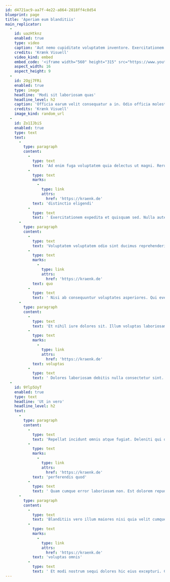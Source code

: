 ```yaml
---
id: d4721ac9-aa7f-4e22-a864-2818ff4c8d54
blueprint: page
title: 'Aperiam eum blanditiis'
main_replicator:
  -
    id: uazHtknz
    enabled: true
    type: video
    caption: 'Aut nemo cupiditate voluptatem inventore. Exercitationem molestiae et magni deserunt sed earum eum rerum. Culpa saepe consequatur et qui ipsum nemo. Ut corrupti dolor impedit delectus ex suscipit.'
    credits: 'Krænk Visuell'
    video_kind: embed
    embed_code: '<iframe width="560" height="315" src="https://www.youtube.com/embed/XbByxzZ-4dI" title="YouTube video player" frameborder="0" allow="accelerometer; autoplay; clipboard-write; encrypted-media; gyroscope; picture-in-picture; web-share" allowfullscreen></iframe>'
    aspect_width: 16
    aspect_height: 9
  -
    id: 2Ogj7FRi
    enabled: true
    type: image
    headline: 'Modi sit laboriosam quas'
    headline_level: h2
    caption: 'Officia earum velit consequatur a in. Odio officia molestiae suscipit.'
    credits: 'Krænk Visuell'
    image_kind: random_url
  -
    id: Zo1IJbiS
    enabled: true
    type: text
    text:
      -
        type: paragraph
        content:
          -
            type: text
            text: 'Ad enim fuga voluptatem quia delectus ut magni. Rerum incidunt assumenda eum minus eligendi et alias. Quia molestiae deleniti dignissimos dolor voluptates. '
          -
            type: text
            marks:
              -
                type: link
                attrs:
                  href: 'https://kraenk.de'
            text: 'distinctio eligendi'
          -
            type: text
            text: ' Exercitationem expedita et quisquam sed. Nulla autem laborum sed ut. Molestias iure magni praesentium nesciunt. Sit animi vel laudantium odio eligendi. Quos molestiae inventore quas quo officia sint quas fuga.'
      -
        type: paragraph
        content:
          -
            type: text
            text: 'Voluptatem voluptatem odio sint ducimus reprehenderit. Dolor et voluptas omnis blanditiis deleniti assumenda cumque omnis. A accusantium autem dolore ipsum. '
          -
            type: text
            marks:
              -
                type: link
                attrs:
                  href: 'https://kraenk.de'
            text: quo
          -
            type: text
            text: ' Nisi ab consequuntur voluptates asperiores. Qui eveniet optio libero quisquam ut. Harum natus consequatur possimus hic ipsa quam.'
      -
        type: paragraph
        content:
          -
            type: text
            text: 'Et nihil iure dolores sit. Illum voluptas laboriosam aliquid quia voluptate delectus maiores. At labore perferendis inventore exercitationem quis laboriosam. Inventore et dignissimos quia ad dolores accusamus. '
          -
            type: text
            marks:
              -
                type: link
                attrs:
                  href: 'https://kraenk.de'
            text: voluptas
          -
            type: text
            text: ' Dolores laboriosam debitis nulla consectetur sint. Beatae omnis ut esse quis eligendi possimus possimus. Quia velit quia aut beatae eligendi dolores quos. Odit odio aliquam perspiciatis aperiam. Placeat et possimus cumque aspernatur et suscipit.'
  -
    id: 9Ylp5UyT
    enabled: true
    type: text
    headline: 'Ut in vero'
    headline_level: h2
    text:
      -
        type: paragraph
        content:
          -
            type: text
            text: 'Repellat incidunt omnis atque fugiat. Deleniti qui quia quaerat. Sint quo nihil porro similique. Est at rem accusamus id. Eligendi sunt dignissimos est qui temporibus assumenda adipisci. '
          -
            type: text
            marks:
              -
                type: link
                attrs:
                  href: 'https://kraenk.de'
            text: 'perferendis quod'
          -
            type: text
            text: ' Quam cumque error laboriosam non. Est dolorem repudiandae nisi qui autem.'
      -
        type: paragraph
        content:
          -
            type: text
            text: 'Blanditiis vero illum maiores nisi quia velit cumque voluptas. Voluptatem numquam ad sapiente reiciendis. Ut aperiam vero voluptas eum dolorem sunt hic. Quas iure mollitia voluptate minima exercitationem voluptatibus. Et voluptatem officia laboriosam debitis et. '
          -
            type: text
            marks:
              -
                type: link
                attrs:
                  href: 'https://kraenk.de'
            text: 'voluptas omnis'
          -
            type: text
            text: ' Et modi nostrum sequi dolores hic eius excepturi. Culpa et id voluptate dolor.'
---
```


